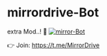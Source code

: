 # mirrordrive-Bot
extra Mod..! 🤣
[![mirror-Bot](https://telegra.ph/file/b02788a8c2c7ca546d369.jpg)](https://t.me/MirrorDrive)

 👉 Join: https://t.me/MirrorDrive
